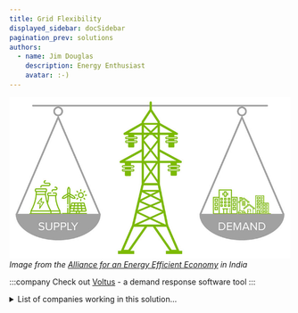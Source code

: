```yaml
---
title: Grid Flexibility
displayed_sidebar: docSidebar
pagination_prev: solutions
authors:
  - name: Jim Douglas
    description: Energy Enthusiast
    avatar: :-)
---
```

![Cover Image](../static/img/grid-flexibility.jpg)
*Image from the [Alliance for an Energy Efficient Economy](https://aeee.in/why-indian-grid-operators-need-to-acknowledge-demand-flexibility-for-optimal-grid-operation/) in India*

:::company
Check out [Voltus](https://voltus.co) - a demand response software tool
:::

<details>
        <summary>List of companies working in this solution...</summary>
         <em>Note: this is an experimental feature. Accuracy not guaranteed</em>
        <div>
            <ul>
             
                <li><a href="https://Joyride.city">Joyridecity</a></li>
            
                <li><a href="https://sympower.net">Sympower</a></li>
            
                <li><a href="https://predictiveanalyticsworldclimate.com">Predictive Analytics World Climate</a></li>
            
                <li><a href="https://tempusenergy.com">Tempus Energy</a></li>
            
                <li><a href="https://firstlightfusion.com">First Light Fusion</a></li>
            
                <li><a href="https://abundanceinvestment.com">Abundance Investment</a></li>
            
                <li><a href="https://JupiterIntel.com">Jupiter Intelligence</a></li>
            
            </ul>
        </div>
        </details>


:::company
  #### [View open jobs in this Solution](https://climatebase.org/jobs?l=&q=&drawdown_solutions=Grid+Flexibility)
:::

## Overview

Grid flexibility refers to the capability of the electric grid to accommodate diverse energy sources and dynamically adapt to changing demand and supply conditions, enhancing efficiency and resilience.

## Progress Made

1. **Smart meters:** These devices gauge and regulate electricity usage in real-time, providing data to optimize the grid and curtail waste.
2. **Battery storage:** Enabling surplus renewable energy storage and subsequent dispatch when needed, mitigating the variability of renewable energy sources.
3. **Demand response:** This technology enables real-time electricity demand management, curbing peak demand and lessening reliance on polluting power plants.
4. **Virtual Power Plants**: networks of decentralized, medium-scale, power-generating units such as wind farms, solar parks, and combined-heat-and-power units, as well as flexible power consumers and storage systems.

## Demand Response

:::book Definition
A **Demand Response** program is an agreement between an electricity consumer and - typically - a utility, that allows the utility to "turn down" the power consumption of a distributed energy resources (DER) during times of peak load.
:::

For example, imagine that it's 6:00 PM on a 110-degree day in Tucson, AZ in the USA. Many local residents have come home from work and are running their air conditioning at maximum power. This puts extreme load on the electrical grid. A utility with a demand response program can signal enrolled air conditioning units to change their thermostats from 75 degrees to 77 degrees, thereby reducing electricity demand from the grid. Without a VPP or demand response program, the utility would have to meet demand by adding capacity to the grid using a "peaker" plant. These are power plants, usually fueled by natural gas, that are held in reserve and only used at times of peak demand.

## Virtual Power Plant

:::book definition
A **Virtual Power Plant (VPP)** is a network of decentralized, medium-scale, power-generating units such as wind farms, solar parks, and combined-heat-and-power units, as well as flexible power consumers and storage systems. 
:::

VPPs aggregate the energy supply of DERs and makes that supply available in wholesale power markets. A DER can be any internet connected device (smart thermostat, air conditioner, electric car) that is enrolled in a Demand Response program.

Key contributors in the progress of these technologies are Green Mountain Power, a leader in smart meter deployment, Tesla, a prominent battery storage manufacturer, and EnerNOC, a provider of demand response services. Their efforts are instrumental in enhancing grid efficiency and reducing greenhouse gas emissions.

## Leading Companies

Leading companies in the VPP sector include:

* [ABB](https://new.abb.com/power-generation/energy-management/optimax-solution-suite/optimax-for-virtual-power-plants)
* [Siemens](https://press.siemens.com/global/en/pressrelease/siemens-expands-green-energy-potential-virtual-power-plants)
* [GE](https://www.gegridsolutions.com/powerd/catalog/gridnode-der-management.htm)
* [AutoGrid](https://www.auto-grid.com/solution/virtual-power-plant/)
* [Enel X](https://www.enelx.com/n-a/en/home)
* [Hitachi Ltd.](https://www.hitachienergy.com/products-and-solutions/grid-edge-solutions/our-offering/e-mesh/ems)
* [Mitsubishi](https://www.mitsubishielectric.com/en/sustainability/management/social_contributions/energy/index.html)
* [AGL Energy](https://www.agl.com.au/residential/energy/solar-and-batteries/solar-batteries/virtual-power-plant)

## Lessons Learned

Essential lessons derived from grid flexibility implementation for climate change reversal encompass:

1. **Strategic Planning:** A clear and concise plan is crucial, outlining goals and available resources.
2. **Diverse Approaches:** Grid flexibility can be achieved through energy storage, demand response, and load management.
3. **Emission Reduction:** Effective grid flexibility implementation can substantially reduce carbon emissions.
4. **Challenges Abound:** Challenges such as high upfront costs, standardization gaps, and technical intricacies need addressing.

Despite obstacles, grid flexibility remains a vital solution for climate change. Collaborative efforts by entities like Tesla, Green Mountain Power, and the Electric Power Research Institute are pivotal in advancing and implementing grid flexibility solutions.

## Challenges Ahead

Predominant challenges confronting the development and implementation of Grid Flexibility include:

1. **Technical Hurdles:**

   * Adapting grid flexibility to existing grid infrastructure necessitates costly and time-consuming upgrades.
   * Ongoing technical complexities demand resolution before widespread adoption.
2. **Economic Obstacles:**

   * Lack of an existing market for grid flexibility hampers investment and scalability.
   * Higher costs relative to existing technologies could hinder market competitiveness.
3. **Social Barriers:**

   * Limited public awareness of grid flexibility and its advantages poses implementation resistance.
   * Insufficient government backing might impede widespread adoption.

## Best Path Forward

To effectively mitigate climate change effects, the ideal path forward for Grid Flexibility involves:

1. **Gradual Scaling:** Thorough testing on a smaller scale before larger-scale implementation ensures effectiveness and problem mitigation.
2. **Public Education:** Ongoing public awareness campaigns highlighting technology benefits and climate change mitigation aspects.
3. **Collaboration:** Continued engagement with governments and utility companies for widespread adoption.

Collective efforts in technology development, public engagement, and strategic collaboration will propel the realization of grid flexibility's potential in climate change mitigation.